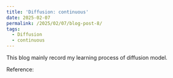 ```yaml
---
title: 'Diffusion: continuous'
date: 2025-02-07
permalink: /2025/02/07/blog-post-8/
tags:
  - Diffusion
  - continuous
---
```


This blog mainly record my learning process of diffusion model. 








Reference:

